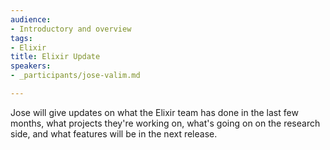 ```yaml
---
audience:
- Introductory and overview
tags:
- Elixir
title: Elixir Update
speakers:
- _participants/jose-valim.md

---
```

Jose will give updates on what the Elixir team has done in the last few months, what projects they're working on, what's going on on the research side, and what features will be in the next release.
